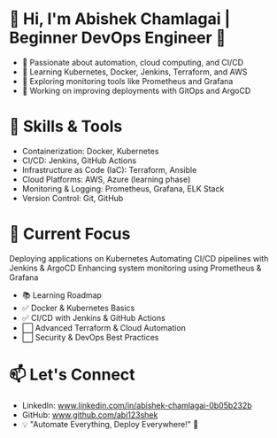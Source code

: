 # 👋 Hi, I'm Abishek Chamlagai | Beginner DevOps Engineer 🚀

* 🔹 Passionate about automation, cloud computing, and CI/CD
* 🔹 Learning Kubernetes, Docker, Jenkins, Terraform, and AWS
* 🔹 Exploring monitoring tools like Prometheus and Grafana
* 🔹 Working on improving deployments with GitOps and ArgoCD

# 🔧 Skills & Tools

* Containerization: Docker, Kubernetes
* CI/CD: Jenkins, GitHub Actions
* Infrastructure as Code (IaC): Terraform, Ansible
* Cloud Platforms: AWS, Azure (learning phase)
* Monitoring & Logging: Prometheus, Grafana, ELK Stack
* Version Control: Git, GitHub
# 🚀 Current Focus
Deploying applications on Kubernetes
Automating CI/CD pipelines with Jenkins & ArgoCD
Enhancing system monitoring using Prometheus & Grafana
* 📚 Learning Roadmap
* ✅ Docker & Kubernetes Basics
* ✅ CI/CD with Jenkins & GitHub Actions
* ⬜ Advanced Terraform & Cloud Automation
* ⬜ Security & DevOps Best Practices

# 📫 Let's Connect
* LinkedIn: www.linkedin.com/in/abishek-chamlagai-0b05b232b
* GitHub: www.github.com/abi123shek
* 💡 "Automate Everything, Deploy Everywhere!" 🚀
